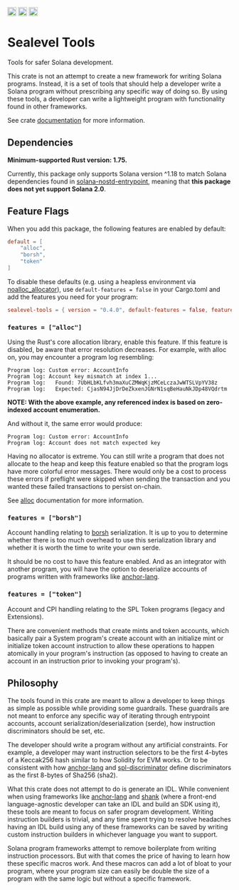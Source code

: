[<img alt="license" src="https://img.shields.io/github/license/rtrombone/safer-solana?logo=github" height="20">](https://github.com/rtrombone/safer-solana/blob/main/LICENSE)
[<img alt="crates.io" src="https://img.shields.io/crates/v/sealevel-tools?logo=rust" height="20">](https://crates.io/crates/sealevel-tools)
[<img alt="docs.rs" src="https://img.shields.io/docsrs/sealevel-tools?logo=rust" height="20">](https://docs.rs/sealevel-tools)

# Sealevel Tools

Tools for safer Solana development.

This crate is not an attempt to create a new framework for writing Solana programs. Instead, it
is a set of tools that should help a developer write a Solana program without prescribing any
specific way of doing so. By using these tools, a developer can write a lightweight program with
functionality found in other frameworks.

See crate [documentation] for more information.

## Dependencies

**Minimum-supported Rust version: 1.75.**

Currently, this package only supports Solana version ^1.18 to match Solana dependencies found in
[solana-nostd-entrypoint], meaning that **this package does not yet support Solana 2.0**.

## Feature Flags

When you add this package, the following features are enabled by default:
```toml
default = [
    "alloc",
    "borsh",
    "token"
]
```

To disable these defaults (e.g. using a heapless environment via [noalloc_allocator]), use
`default-features = false` in your Cargo.toml and add the features you need for your program:
```toml
sealevel-tools = { version = "0.4.0", default-features = false, features = ["noalloc-default"] }
```

### `features = ["alloc"]`

Using the Rust's core allocation library, enable this feature. If this feature is disabled, be aware
that error resolution decreases. For example, with alloc on, you may encounter a program log
resembling:
```console
Program log: Custom error: AccountInfo
Program log: Account key mismatch at index 1...
Program log:   Found: 7UbHLbKLfvh3maXuCZMWqKjzMCeLczaJwWTSLVpYV38z
Program log:   Expected: CjasN94JjDrDeZkxenJGNrN1sqBeHauNkJDp48VQdrtm
```

**NOTE: With the above example, any referenced index is based on zero-indexed account enumeration.**

And without it, the same error would produce:
```console
Program log: Custom error: AccountInfo
Program log: Account does not match expected key
```

Having no allocator is extreme. You can still write a program that does not allocate to the
heap and keep this feature enabled so that the program logs have more colorful error messages. There
would only be a cost to process these errors if preflight were skipped when sending the
transaction and you wanted these failed transactions to persist on-chain.

See [alloc] documentation for more information.

### `features = ["borsh"]`

Account handling relating to [borsh] serialization. It is up to you to determine whether there is
too much overhead to use this serialization library and whether it is worth the time to write your
own serde.

It should be no cost to have this feature enabled. And as an integrator with another program, you
will have the option to deserialize accounts of programs written with frameworks like [anchor-lang].

### `features = ["token"]`

Account and CPI handling relating to the SPL Token programs (legacy and Extensions).

There are convenient methods that create mints and token accounts, which basically pair a System
program's create account with an initialize mint or initialize token account instruction to allow
these operations to happen atomically in your program's instruction (as opposed to having to create
an account in an instruction prior to invoking your program's).

## Philosophy

The tools found in this crate are meant to allow a developer to keep things as simple as possible
while providing some guardrails. These guardrails are not meant to enforce any specific way of
iterating through entrypoint accounts, account serialization/deserialization (serde), how
instruction discriminators should be set, etc.

The developer should write a program without any artificial constraints. For example, a developer
may want instruction selectors to be the first 4-bytes of a Keccak256 hash similar to how Solidity
for EVM works. Or to be consistent with how [anchor-lang] and [spl-discriminator] define
discriminators as the first 8-bytes of Sha256 (sha2).

What this crate does not attempt to do is generate an IDL. While convenient when using frameworks
like [anchor-lang] and [shank] (where a front-end language-agnostic developer can take an IDL and
build an SDK using it), these tools are meant to focus on safer program development. Writing
instruction builders is trivial, and any time spent trying to resolve headaches having an IDL build
using any of these frameworks can be saved by writing custom instruction builders in whichever
language you want to support.

Solana program frameworks attempt to remove boilerplate from writing instruction processors. But
with that comes the price of having to learn how these specific macros work. And these macros can
add a lot of bloat to your program, where your program size can easily be double the size of a
program with the same logic but without a specific framework.

[alloc]:  https://doc.rust-lang.org/alloc/
[anchor-lang]: https://docs.rs/anchor-lang/
[borsh]: https://docs.rs/borsh/
[documentation]: https://docs.rs/sealevel-tools/
[noalloc_allocator]: https://docs.rs/solana-nostd-entrypoint/0.5.1/solana_nostd_entrypoint/macro.noalloc_allocator.html
[solana-nostd-entrypoint]: https://docs.rs/solana-nostd-entrypoint/
[spl-discriminator]: https://docs.rs/spl-discriminator/
[shank]: https://docs.rs/shank/